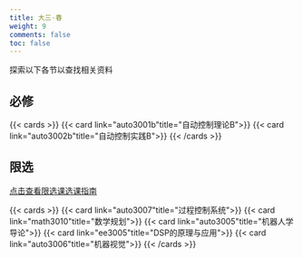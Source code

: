 ```yaml
---
title: 大三·春
weight: 9
comments: false
toc: false
---
```

探索以下各节以查找相关资料
## 必修
<!--more-->
{{< cards >}}
{{< card link="auto3001b"title="自动控制理论B">}}
{{< card link="auto3002b"title="自动控制实践B">}}
{{< /cards >}}
## 限选
[点击查看限选课选课指南](https://hoa.moe/blog/selecting-distributive-lessons/)
<!--more-->
{{< cards >}}
{{< card link="auto3007"title="过程控制系统">}}
{{< card link="math3010"title="数学规划">}}
{{< card link="auto3005"title="机器人学导论">}}
{{< card link="ee3005"title="DSP的原理与应用">}}
{{< card link="auto3006"title="机器视觉">}}
{{< /cards >}}


